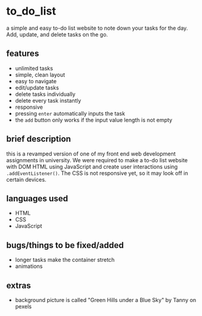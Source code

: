 # to_do_list

a simple and easy to-do list website to note down your tasks for the day. Add, update, and delete tasks on the go.

## features

- unlimited tasks
- simple, clean layout
- easy to navigate
- edit/update tasks
- delete tasks individually
- delete every task instantly
- responsive
- pressing `enter` automatically inputs the task
- the `add` button only works if the input value length is not empty

## brief description

this is a revamped version of one of my front end web development assignments in university. We were required to make a to-do list website with DOM HTML using JavaScript and create user interactions using `.addEventListener()`. The CSS is not responsive yet, so it may look off in certain devices.

## languages used

- HTML
- CSS
- JavaScript

## bugs/things to be fixed/added

- longer tasks make the container stretch
- animations

## extras

- background picture is called "Green Hills under a Blue Sky" by Tanny on pexels
